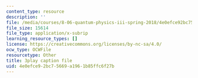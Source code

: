 ```yaml
---
content_type: resource
description: ''
file: /media/courses/8-06-quantum-physics-iii-spring-2018/4e0efce92bc75669a1961b85ffc6f27b_GZzrMyY01tE.vtt
file_size: 15614
file_type: application/x-subrip
learning_resource_types: []
license: https://creativecommons.org/licenses/by-nc-sa/4.0/
ocw_type: OCWFile
resourcetype: Other
title: 3play caption file
uid: 4e0efce9-2bc7-5669-a196-1b85ffc6f27b
---
```

